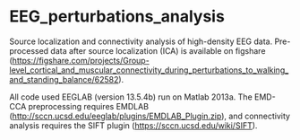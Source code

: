 # EEG_perturbations_analysis
Source localization and connectivity analysis of high-density EEG data. Pre-processed data after source localization (ICA) is available on figshare (https://figshare.com/projects/Group-level_cortical_and_muscular_connectivity_during_perturbations_to_walking_and_standing_balance/62582).

All code used EEGLAB (version 13.5.4b) run on Matlab 2013a. The EMD-CCA preprocessing requires EMDLAB (http://sccn.ucsd.edu/eeglab/plugins/EMDLAB_Plugin.zip), and connectivity analysis requires the SIFT plugin (https://sccn.ucsd.edu/wiki/SIFT).
